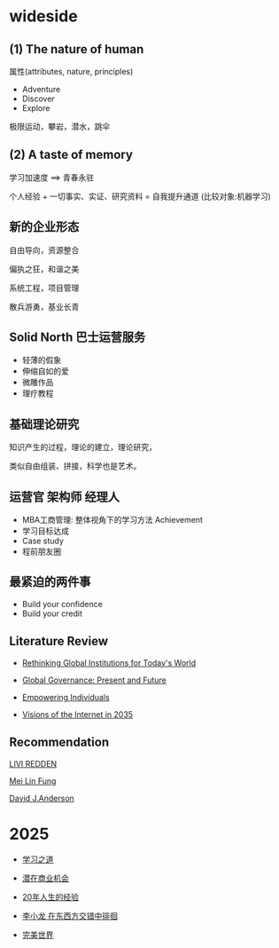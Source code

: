 # wideside

## (1) The nature of human

属性(attributes, nature, principles)

- Adventure
- Discover
- Explore

极限运动，攀岩，潜水，跳伞

## (2) A taste of memory

学习加速度 ==> 青春永驻

个人经验 + 一切事实、实证、研究资料 = 自我提升通道 (比较对象:机器学习)

## 新的企业形态

自由导向，资源整合

偏执之狂，和谐之美

系统工程，项目管理

散兵游勇，基业长青

## Solid North 巴士运营服务

- 轻薄的假象
- 伸缩自如的爱
- 微雕作品
- 理疗教程

## 基础理论研究

知识产生的过程，理论的建立，理论研究，

类似自由组装、拼接，科学也是艺术。

## 运营官 架构师 经理人

- MBA工商管理: 整体视角下的学习方法 Achievement
- 学习目标达成
- Case study
- 程前朋友圈


## 最紧迫的两件事

- Build your confidence
- Build your credit

## Literature Review

- [Rethinking Global Institutions for Today's World](https://www.newamerica.org/planetary-politics/future-of-institutions/blog/rethinking-global-institutions-for-todays-world/)

- [Global Governance: Present and Future](https://www.nature.com/articles/palcomms201545)

- [Empowering Individuals](https://www.pewresearch.org/internet/2022/02/07/4-empowering-individuals/)

- [Visions of the Internet in 2035](https://www.elon.edu/u/news/2022/02/07/visions-of-the-internet-in-2035/)




## Recommendation

[LIVI REDDEN](https://www.liviredden.com/about)

[Mei Lin Fung](https://peoplecentered.net/people/mei-lin-fung/)

[David J.Anderson](https://davidandersonlab.caltech.edu/people/professor-david-j-anderson)



# 2025

- [学习之道](https://github.com/softdata/atasteofmemory/blob/master/the_art_of_learning.md)

- [潜在商业机会](https://github.com/softdata/atasteofmemory/blob/master/businessMind.md)

- [20年人生的经验](https://github.com/softdata/atasteofmemory/blob/master/the_truth_of_life.md)

- [李小龙 在东西方交错中徘徊](https://www.xinjiapo.news/news/128704)

- [完美世界](https://github.com/softdata/atasteofmemory/blob/master/perfectWorld.md)



